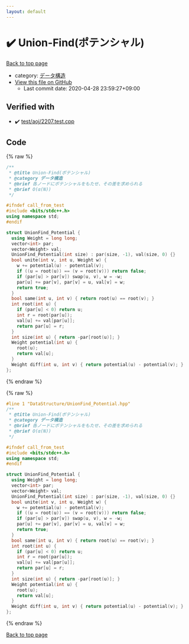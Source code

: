 ```yaml
---
layout: default
---
```


<!-- mathjax config similar to math.stackexchange -->
<script type="text/javascript" async
  src="https://cdnjs.cloudflare.com/ajax/libs/mathjax/2.7.5/MathJax.js?config=TeX-MML-AM_CHTML">
</script>
<script type="text/x-mathjax-config">
  MathJax.Hub.Config({
    TeX: { equationNumbers: { autoNumber: "AMS" }},
    tex2jax: {
      inlineMath: [ ['$','$'] ],
      processEscapes: true
    },
    "HTML-CSS": { matchFontHeight: false },
    displayAlign: "left",
    displayIndent: "2em"
  });
</script>

<script type="text/javascript" src="https://cdnjs.cloudflare.com/ajax/libs/jquery/3.4.1/jquery.min.js"></script>
<script src="https://cdn.jsdelivr.net/npm/jquery-balloon-js@1.1.2/jquery.balloon.min.js" integrity="sha256-ZEYs9VrgAeNuPvs15E39OsyOJaIkXEEt10fzxJ20+2I=" crossorigin="anonymous"></script>
<script type="text/javascript" src="../../assets/js/copy-button.js"></script>
<link rel="stylesheet" href="../../assets/css/copy-button.css" />


# :heavy_check_mark: Union-Find(ポテンシャル)

<a href="../../index.html">Back to top page</a>

* category: <a href="../../index.html#c1c7278649b583761cecd13e0628181d">データ構造</a>
* <a href="{{ site.github.repository_url }}/blob/master/DataStructure/UnionFind_Potential.hpp">View this file on GitHub</a>
    - Last commit date: 2020-04-28 23:59:27+09:00




## Verified with

* :heavy_check_mark: <a href="../../verify/test/aoj/2207.test.cpp.html">test/aoj/2207.test.cpp</a>


## Code

<a id="unbundled"></a>
{% raw %}
```cpp
/**
 * @title Union-Find(ポテンシャル)
 * @category データ構造
 * @brief 各ノードにポテンシャルをもたせ、その差を求められる
 * @brief O(α(N))
 */

#ifndef call_from_test
#include <bits/stdc++.h>
using namespace std;
#endif

struct UnionFind_Potential {
  using Weight = long long;
  vector<int> par;
  vector<Weight> val;
  UnionFind_Potential(int size) : par(size, -1), val(size, 0) {}
  bool unite(int v, int u, Weight w) {
    w += potential(u) - potential(v);
    if ((u = root(u)) == (v = root(v))) return false;
    if (par[u] > par[v]) swap(u, v), w = -w;
    par[u] += par[v], par[v] = u, val[v] = w;
    return true;
  }
  bool same(int u, int v) { return root(u) == root(v); }
  int root(int u) {
    if (par[u] < 0) return u;
    int r = root(par[u]);
    val[u] += val[par[u]];
    return par[u] = r;
  }
  int size(int u) { return -par[root(u)]; }
  Weight potential(int u) {
    root(u);
    return val[u];
  }
  Weight diff(int u, int v) { return potential(u) - potential(v); }
};
```
{% endraw %}

<a id="bundled"></a>
{% raw %}
```cpp
#line 1 "DataStructure/UnionFind_Potential.hpp"
/**
 * @title Union-Find(ポテンシャル)
 * @category データ構造
 * @brief 各ノードにポテンシャルをもたせ、その差を求められる
 * @brief O(α(N))
 */

#ifndef call_from_test
#include <bits/stdc++.h>
using namespace std;
#endif

struct UnionFind_Potential {
  using Weight = long long;
  vector<int> par;
  vector<Weight> val;
  UnionFind_Potential(int size) : par(size, -1), val(size, 0) {}
  bool unite(int v, int u, Weight w) {
    w += potential(u) - potential(v);
    if ((u = root(u)) == (v = root(v))) return false;
    if (par[u] > par[v]) swap(u, v), w = -w;
    par[u] += par[v], par[v] = u, val[v] = w;
    return true;
  }
  bool same(int u, int v) { return root(u) == root(v); }
  int root(int u) {
    if (par[u] < 0) return u;
    int r = root(par[u]);
    val[u] += val[par[u]];
    return par[u] = r;
  }
  int size(int u) { return -par[root(u)]; }
  Weight potential(int u) {
    root(u);
    return val[u];
  }
  Weight diff(int u, int v) { return potential(u) - potential(v); }
};

```
{% endraw %}

<a href="../../index.html">Back to top page</a>

